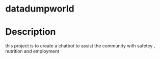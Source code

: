 # datadumpworld

# Description
this project is to create a chatbot to assist the community with safetey , nutrition and employment